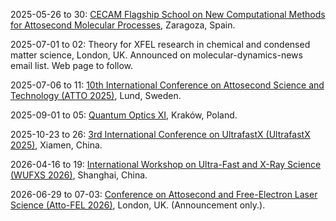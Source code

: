 2025-05-26 to 30: [CECAM Flagship School on New Computational Methods for Attosecond Molecular Processes](https://cecam.org/workshop-details/costzcam-school-on-new-computational-methods-for-attosecond-molecular-processes-1411), Zaragoza, Spain.

2025-07-01 to 02: Theory for XFEL research in chemical and condensed matter science, London, UK. Announced on molecular-dynamics-news email list. Web page to follow.

2025-07-06 to 11: [10th International Conference on Attosecond Science and Technology (ATTO 2025)](http://attox.se), Lund, Sweden.

2025-09-01 to 05: [Quantum Optics XI](https://quantumoptics11.confer.uj.edu.pl), Kraków, Poland.

2025-10-23 to 26: [3rd International Conference on UltrafastX (UltrafastX 2025)](https://ultrafastx.com), Xiamen, China.

2026-04-16 to 19: [International Workshop on Ultra-Fast and X-Ray Science (WUFXS 2026)](http://lps.ecnu.edu.cn/wufxs2026/), Shanghai, China.

2026-06-29 to 07-03: [Conference on Attosecond and Free-Electron Laser Science (Atto-FEL 2026)](https://linkedin.com/posts/agapi-emmanouilidou-2702a06b_dear-all-the-atto-fel-2026-conference-on-activity-7298750876557443072-TpFc/), London, UK. (Announcement only.).

